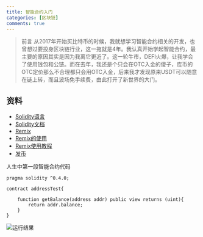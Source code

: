 ```yaml
---
title: 智能合约入门
categories: [区块链]
comments: true
---
```


> 前言
从2017年开始买比特币的时候，我就想学习智能合约相关的开发，也曾想过要投身区块链行业，这一拖就是4年。我认真开始学起智能合约，最主要的原因其实是因为我离它更近了。这一轮牛市，DEFI火爆，让我学会了使用钱包和公链。而在去年，我还是个只会在OTC入金的傻子，库币的OTC定价那么不合理都只会用OTC入金，后来我才发现原来USDT可以随意在链上转，而且波场免手续费，由此打开了新世界的大门。

<!--more-->

## 资料

- [Solidity语言](https://solidity.tryblockchain.org/Solidity-%E8%AF%AD%E8%A8%80%E4%BB%8B%E7%BB%8D.html)
- [Solidity文档](https://solidity-cn.readthedocs.io/zh/develop/index.html)
- [Remix](http://remix.ethereum.org/)
- [Remix的使用](https://www.jianshu.com/p/8e9882f626f0)
- [Remix使用教程](https://donaldhan.github.io/blockchain/2020/05/19/RemixIDE%E4%BD%BF%E7%94%A8%E6%95%99%E7%A8%8B.html)
- [发币](https://juejin.cn/post/6844903679938527246)

人生中第一段智能合约代码

```
pragma solidity ^0.4.0;

contract addressTest{
    
    function getBalance(address addr) public view returns (uint){
        return addr.balance;
    }
}
```

![运行结果](https://i.loli.net/2021/06/28/NrE2xhpHcPInLAX.png)


